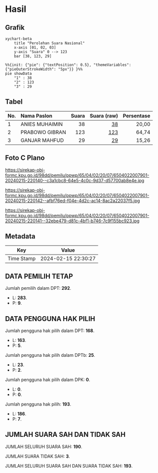 # Hasil

## Grafik

```mermaid
xychart-beta
    title "Perolehan Suara Nasional"
    x-axis [01, 02, 03]
    y-axis "Suara" 0 --> 123
    bar [38, 123, 29]
```

```mermaid
%%{init: {"pie": {"textPosition": 0.5}, "themeVariables": {"pieOuterStrokeWidth": "5px"}} }%%
pie showData
    "1" : 38
    "2" : 123
    "3" : 29
```

## Tabel

| No. | Nama Paslon    | Suara | Suara (raw) | Persentase |
|:--- |:-------------- | -----:| -----------:| ----------:|
| 1   | ANIES MUHAIMIN | 38    | [38][p-1]   | 20,00      |
| 2   | PRABOWO GIBRAN | 123   | [123][p-2]  | 64,74      |
| 3   | GANJAR MAHFUD  | 29    | [29][p-3]   | 15,26      |


[p-1]: https://github.com/gigit-pemilu/pemilu-2024/blob/main/pilpres/hitung-suara/sub/65-kalimantan-utara/sub/04-tana-tidung/sub/02-sesayap-hilir/sub/2007-menjelutung/sub/901-tps/sub/paslon-1.txt
[p-2]: https://github.com/gigit-pemilu/pemilu-2024/blob/main/pilpres/hitung-suara/sub/65-kalimantan-utara/sub/04-tana-tidung/sub/02-sesayap-hilir/sub/2007-menjelutung/sub/901-tps/sub/paslon-2.txt
[p-3]: https://github.com/gigit-pemilu/pemilu-2024/blob/main/pilpres/hitung-suara/sub/65-kalimantan-utara/sub/04-tana-tidung/sub/02-sesayap-hilir/sub/2007-menjelutung/sub/901-tps/sub/paslon-3.txt

## Foto C Plano

https://sirekap-obj-formc.kpu.go.id/98dd/pemilu/ppwp/65/04/02/20/07/6504022007901-20240215-220140--c3a1cbc8-64e5-4c0c-9d37-d57700ab8e4e.jpg

https://sirekap-obj-formc.kpu.go.id/98dd/pemilu/ppwp/65/04/02/20/07/6504022007901-20240215-220142--afbf76ed-f04e-4d2c-ac14-8ac2a22037f5.jpg

https://sirekap-obj-formc.kpu.go.id/98dd/pemilu/ppwp/65/04/02/20/07/6504022007901-20240215-220141--32ebe479-d81c-4bf1-b746-7c9f155bc923.jpg


## Metadata

| Key        | Value               |
| ---------- | ------------------- |
| Time Stamp | 2024-02-15 22:30:27 |


## DATA PEMILIH TETAP

Jumlah pemilih dalam DPT: **292**.
 * L: **283**.
 * P: **9**.

## DATA PENGGUNA HAK PILIH

Jumlah pengguna hak pilih dalam DPT: **168**.
 * L: **163**.
 * P: **5**.

Jumlah pengguna hak pilih dalam DPTb: **25**.
 * L: **23**.
 * P: **2**.

Jumlah pengguna hak pilih dalam DPK: **0**.
 * L: **0**.
 * P: **0**.

Jumlah pengguna hak pilih: **193**.
 * L: **186**.
 * P: **7**.

## JUMLAH SUARA SAH DAN TIDAK SAH

JUMLAH SELURUH SUARA SAH: **190**.

JUMLAH SUARA TIDAK SAH: **3**.

JUMLAH SELURUH SUARA SAH DAN SUARA TIDAK SAH: **193**.


